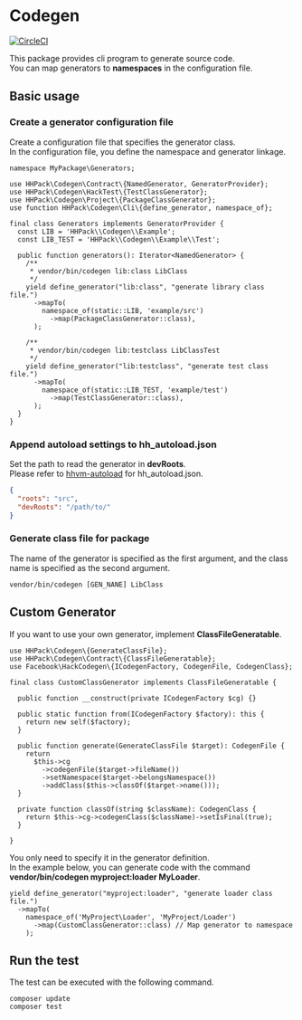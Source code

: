 # Codegen

[![CircleCI](https://circleci.com/gh/hhpack/codegen/tree/master.svg?style=svg)](https://circleci.com/gh/hhpack/codegen/tree/master)

This package provides cli program to generate source code.  
You can map generators to **namespaces** in the configuration file.  

## Basic usage

### Create a generator configuration file

Create a configuration file that specifies the generator class.  
In the configuration file, you define the namespace and generator linkage.  

```hack
namespace MyPackage\Generators;

use HHPack\Codegen\Contract\{NamedGenerator, GeneratorProvider};
use HHPack\Codegen\HackTest\{TestClassGenerator};
use HHPack\Codegen\Project\{PackageClassGenerator};
use function HHPack\Codegen\Cli\{define_generator, namespace_of};

final class Generators implements GeneratorProvider {
  const LIB = 'HHPack\\Codegen\\Example';
  const LIB_TEST = 'HHPack\\Codegen\\Example\\Test';

  public function generators(): Iterator<NamedGenerator> {
    /**
     * vendor/bin/codegen lib:class LibClass
     */
    yield define_generator("lib:class", "generate library class file.")
      ->mapTo(
        namespace_of(static::LIB, 'example/src')
          ->map(PackageClassGenerator::class),
      );

    /**
     * vendor/bin/codegen lib:testclass LibClassTest
     */
    yield define_generator("lib:testclass", "generate test class file.")
      ->mapTo(
        namespace_of(static::LIB_TEST, 'example/test')
          ->map(TestClassGenerator::class),
      );
  }
}
```

### Append autoload settings to hh_autoload.json

Set the path to read the generator in **devRoots**.  
Please refer to [hhvm-autoload](https://github.com/hhvm/hhvm-autoload/blob/master/composer.json) for hh_autoload.json.

```json
{
  "roots": "src",
  "devRoots": "/path/to/"
}
```

### Generate class file for package

The name of the generator is specified as the first argument, and the class name is specified as the second argument.

```shell
vendor/bin/codegen [GEN_NANE] LibClass
```

## Custom Generator

If you want to use your own generator, implement **ClassFileGeneratable**.

```hack
use HHPack\Codegen\{GenerateClassFile};
use HHPack\Codegen\Contract\{ClassFileGeneratable};
use Facebook\HackCodegen\{ICodegenFactory, CodegenFile, CodegenClass};

final class CustomClassGenerator implements ClassFileGeneratable {

  public function __construct(private ICodegenFactory $cg) {}

  public static function from(ICodegenFactory $factory): this {
    return new self($factory);
  }

  public function generate(GenerateClassFile $target): CodegenFile {
    return
      $this->cg
        ->codegenFile($target->fileName())
        ->setNamespace($target->belongsNamespace())
        ->addClass($this->classOf($target->name()));
  }

  private function classOf(string $className): CodegenClass {
    return $this->cg->codegenClass($className)->setIsFinal(true);
  }

}
```

You only need to specify it in the generator definition.  
In the example below, you can generate code with the command **vendor/bin/codegen myproject:loader MyLoader**.

```
yield define_generator("myproject:loader", "generate loader class file.")
  ->mapTo(
    namespace_of('MyProject\Loader', 'MyProject/Loader')
      ->map(CustomClassGenerator::class) // Map generator to namespace
    );
```

## Run the test

The test can be executed with the following command.

```shell
composer update
composer test
```
